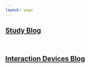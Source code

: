 ```yaml
---
layout: page
---
```


## [Study Blog](https://daseintheworld.github.io/study/)
<br>

## [Interaction Devices Blog](https://daseintheworld.github.io/interaction/about/)
